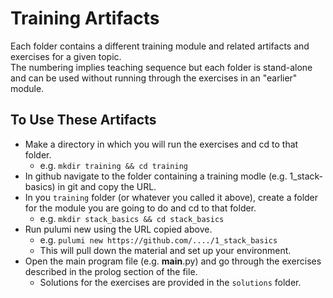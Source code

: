 # Training Artifacts

Each folder contains a different training module and related artifacts and exercises for a given topic.  
The numbering implies teaching sequence but each folder is stand-alone and can be used without running through the exercises in an "earlier" module.

## To Use These Artifacts

- Make a directory in which you will run the exercises and cd to that folder.
  - e.g. `mkdir training && cd training`
- In github navigate to the folder containing a training modle (e.g. 1_stack-basics) in git and copy the URL.
- In you `training` folder (or whatever you called it above), create a folder for the module you are going to do and cd to that folder.
  - e.g. `mkdir stack_basics && cd stack_basics`
- Run pulumi new using the URL copied above.
  - e.g. `pulumi new https://github.com/..../1_stack_basics`
  - This will pull down the material and set up your environment.
- Open the main program file (e.g. **main**.py) and go through the exercises described in the prolog section of the file.
  - Solutions for the exercises are provided in the `solutions` folder.

